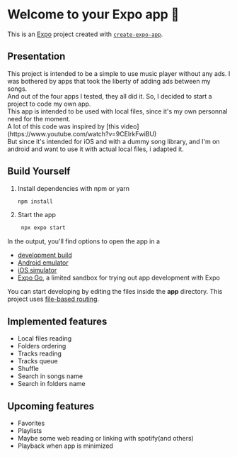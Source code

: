 # Welcome to your Expo app 👋

This is an [Expo](https://expo.dev) project created with [`create-expo-app`](https://www.npmjs.com/package/create-expo-app).

<h2>Presentation</h2>
This project is intended to be a simple to use music player without any ads. 
I was bothered by apps  that took the liberty of adding ads between my songs. <br/>And out of the four apps I tested, they all did it. So, I decided to start a project to code my own app.<br/> This app is intended to be used with local files, since it's my own personnal need for the moment.<br/>A lot of this code was inspired by [this video](https://www.youtube.com/watch?v=9CElrkFwiBU)<br/> But since it's intended for iOS and with a dummy song library, and I'm on android and want to use it with actual local files, i adapted it.

## Build Yourself

1. Install dependencies with npm or yarn

   ```bash
   npm install
   ```
2. Start the app

   ```bash
    npx expo start
   ```

In the output, you'll find options to open the app in a

- [development build](https://docs.expo.dev/develop/development-builds/introduction/)
- [Android emulator](https://docs.expo.dev/workflow/android-studio-emulator/)
- [iOS simulator](https://docs.expo.dev/workflow/ios-simulator/)
- [Expo Go](https://expo.dev/go), a limited sandbox for trying out app development with Expo

You can start developing by editing the files inside the **app** directory. This project uses [file-based routing](https://docs.expo.dev/router/introduction).

## Implemented features

* Local files reading
* Folders ordering
* Tracks reading
* Tracks queue
* Shuffle
* Search in songs name
* Search in folders name

## Upcoming features

* Favorites
* Playlists
* Maybe some web reading or linking with spotify(and others)
* Playback when app is minimized
